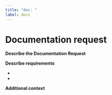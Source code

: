```yaml
---
title: "doc: "
label: docs
---
```


# Documentation request

**Describe the Documentation Request** <!-- Description of what documentation is needed (and/or when it's needed) -->



**Describe requirements** <!-- Form of the documentation. Slides? Markdown? PDF? Insert the information below-->

- 
- 



**Additional context** <!-- Useful links, other information below -->



